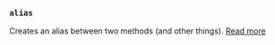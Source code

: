 ### `alias`

Creates an alias between two methods (and other things). [Read more](static_docs/descriptions/alias.md)
